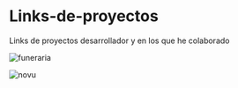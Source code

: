 # Links-de-proyectos
Links de proyectos desarrollador  y en los que he colaborado


![funeraria](https://user-images.githubusercontent.com/108100332/235714008-1868b9e5-6242-44c9-9f18-115e9932a368.png)



![novu](https://user-images.githubusercontent.com/108100332/235714279-bc422e93-a36c-4c0e-a778-cf6de3a23dc3.png)
